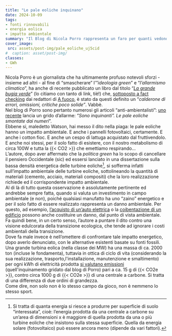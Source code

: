 ```yaml
---
title: "Le pale eoliche inquinano"
date: 2024-10-09
tags:
- fonti rinnovabili  
- energia eolica  
- impatto ambientale
summary: "Il Blog di Nicola Porro rappresenta un faro per quanti vedono nell’”*ideologia green*” una pericolosa minaccia per la società occidentale ed il nostro comfort. Qualche giorno fa ha lanciato un’accusa vibrante: le pale eoliche inquinano! "
cover_image:
 src: assets/post-img/pale_eoliche_uj5cid
#  caption: asset/post-img/
classes:
- GWh
---
```


Nicola Porro è un giornalista che ha ultimamente profuso notevoli sforzi \- insieme ad altri \- al fine di  “smascherare” l’”*ideologia green*” e “*l’allarmismo climatico*”, ha anche di recente pubblicato un libro dal titolo “[*La grande bugia verde*](https://www.nicolaporro.it/la-grande-bugia-verde-i-dati-che-smontano-pezzo-per-pezzo-i-dogmi-green/)” (lo citiamo con tanto di link, tiè\!) che, [sottoposto a fact checking](https://www.a-fuoco.it/p/il-fact-checking-del-libro-sul-clima) dai redattori di [A fuoco](https://www.a-fuoco.it/),  è stato da questi definito un  “*calderone di errori, omissioni, critiche poco solide”*. Vabbè.  
Nel blog di Porro sono pertanto numerosi gli articoli “anti-ambientalisti”: [uno recente](https://www.nicolaporro.it/sono-inquinanti-le-pale-eoliche-smontate-dai-numeri/) lancia un grido d’allarme: “*Sono inquinanti”. Le pale eoliche smontate dai numeri*”.   
Ebbene si, maledetto Watson, hai messo il dito nella piaga: le pale eoliche hanno un impatto ambientale. E anche i pannelli fotovoltaici, certamente. E anche i cotton fioc. E anche un cespo di lattuga acquistato dal fruttivendolo. E anche noi stessi, per il solo fatto di esistere, con il nostro metabolismo di circa 100W e tutta la {{< CO2 >}} che emettiamo respirando…  
L’autore, dopo aver affermato che la *politica green* ha lo scopo di cancellare il pensiero Occidentale (sic) ed essersi lanciato in una dissertazione sulla bassa densità energetica delle turbine eoliche[^1], si sofferma infatti sull’impatto ambientale delle turbine eoliche, sottolineando la quantità di materiali (cemento, acciaio, materiali compositi) che la loro realizzazione richiede ed il corrispondente impatto ambientale.   
Al di là di tutto questa osservazione è assolutamente pertinente ed andrebbe sempre fatta, quando si valuta un investimento in campo ambientale (e non), poiché qualsiasi manufatto ha uno “zaino” energetico e per il solo fatto di essere realizzato rappresenta un danno ambientale. Per questo, ad esempio, [l’acquisto di un’auto elettrica](https://resconda.it/articles/veicoli-elettrici-quale-impatto-ambientale/) o la [coibentazione di un edificio](https://resconda.it/articles/direttiva-eu-green-house/) possono anche costituire un danno, dal punto di vista ambientale. Fa quindi bene, in un certo senso, l’autore a puntare il dito contro una visione edulcorata della transizione ecologica, che tende ad ignorare i costi ambientali della transizione.   
Dove fa male invece è nell’omettere di confrontare tale impatto energetico, dopo averlo denunciato, con le alternative esistenti basate su fonti fossili.   
Una grande turbina eolica (nella classe dei MW) ha una massa di ca. 2000 ton (incluse le fondamenta), tuttavia in ottica di ciclo di vita (considerando la sua realizzazione, trasporto,l'installazione, manutenzione e smaltimento) per ogni kWh di elettricità prodotta [si valutano emissioni](https://reinvestproject.eu/wp-content/uploads/2019/11/OR_RE-INVEST_Life-cycle-GHG-emissions-of-renewable-and-non-renewable-electricity.pdf) (quell'inquinamento gridato dal blog di Porro) pari a ca. 15 g di {{< CO2e >}}, contro circa 1000 g  di {{< CO2e >}} di una centrale a carbone. Si tratta di una differenza di due ordini di grandezza.   
Come dire, non solo non è lo stesso campo da gioco, non è nemmeno lo stesso sport. 

[^1]: Si tratta di quanta energia si riesce a produrre per superficie di suolo “interessata”, cioè: l’energia prodotta da una centrale a carbone su un’area di dimensioni x è maggiore di quella prodotta da una o più turbine eoliche che insistono sulla stessa superficie. Quella da energia solare (fotovoltaico) può essere ancora meno (dipende da vari fattori).   